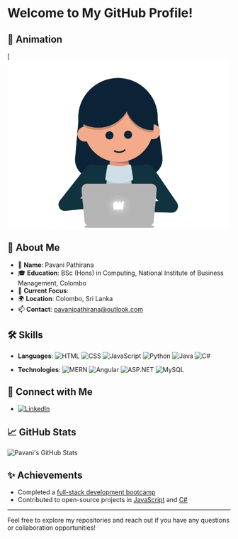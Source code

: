 # Welcome to My GitHub Profile!
## 🎨 Animation

[![Female Web Developer](https://github.com/pavani-pathirana/pavani-pathirana/blob/main/104fdca210b0c914e704af5febb91ca8.gif)

## 👋 About Me
- 🌟 **Name**: Pavani Pathirana
- 🎓 **Education**: BSc (Hons) in Computing, National Institute of Business Management, Colombo
- 💼 **Current Focus**: 
- 🌍 **Location**: Colombo, Sri Lanka
- 📫 **Contact**: pavanipathirana@outlook.com

## 🛠 Skills
- **Languages**: 
  ![HTML](https://img.shields.io/badge/HTML-%23E34F26?logo=html5&logoColor=white&style=for-the-badge&link=https://developer.mozilla.org/en-US/docs/Web/HTML)
  ![CSS](https://img.shields.io/badge/CSS-%231572B6?logo=css3&logoColor=white&style=for-the-badge&link=https://developer.mozilla.org/en-US/docs/Web/CSS)
  ![JavaScript](https://img.shields.io/badge/JavaScript-%23F7DF1E?logo=javascript&logoColor=black&style=for-the-badge&link=https://developer.mozilla.org/en-US/docs/Web/JavaScript)
  ![Python](https://img.shields.io/badge/Python-%233776AB?logo=python&logoColor=white&style=for-the-badge&link=https://www.python.org)
  ![Java](https://img.shields.io/badge/Java-%23F7DF1E?logo=java&logoColor=white&style=for-the-badge&link=https://www.java.com)
  ![C#](https://img.shields.io/badge/C%23-%23239120?logo=csharp&logoColor=white&style=for-the-badge&link=https://docs.microsoft.com/en-us/dotnet/csharp/)

- **Technologies**: 
  ![MERN](https://img.shields.io/badge/MERN-%23000000?logo=mongodb&logoColor=47A248&style=for-the-badge)
  ![Angular](https://img.shields.io/badge/Angular-%23DD0031?logo=angular&logoColor=white&style=for-the-badge)
  ![ASP.NET](https://img.shields.io/badge/ASP.NET-%235C2D91?logo=aspdotnet&logoColor=white&style=for-the-badge)
  ![MySQL](https://img.shields.io/badge/MySQL-%234479A1?logo=mysql&logoColor=white&style=for-the-badge)




## 🔗 Connect with Me
- [![LinkedIn](https://img.shields.io/badge/LinkedIn-%230077B5?logo=linkedin&logoColor=white&style=flat-square)](https://www.linkedin.com/in/pavani-pathirana-2b6280213/)





## 📈 GitHub Stats
![Pavani's GitHub Stats](https://github-readme-stats.vercel.app/api?username=pavanipathirana&show_icons=true&hide_title=true&count_private=true&hide=prs&theme=default)

## ✨ Achievements
- Completed a [full-stack development bootcamp](https://github.com/your-repo-link)
- Contributed to open-source projects in [JavaScript](https://github.com/your-repo-link) and [C#](https://github.com/your-repo-link)

---

Feel free to explore my repositories and reach out if you have any questions or collaboration opportunities!
